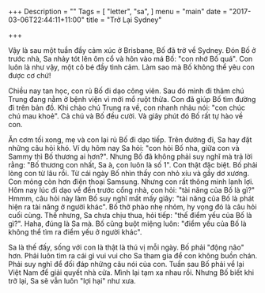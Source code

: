 +++
Description = ""
Tags = [
  "letter",
  "sa",
]
menu = "main"
date = "2017-03-06T22:44:11+11:00"
title = "Trở Lại Sydney"

+++

Vậy là sau một tuần đầy cảm xúc ở Brisbane, Bố đã trở về Sydney. Đón Bố ở trước nhà, Sa nhảy tót lên ôm cổ và hôn vào má Bố: "con nhớ Bố quá". Con luôn là như vậy, một cô bé đầy tình cảm. Làm sao mà Bố không thể yêu con được cơ chứ!

Chiều nay tan học, con rủ Bố đi dạo công viên. Sau đó mình đi thăm chú Trung đang nằm ở bệnh viện vì mới mổ ruột thừa. Con đã giúp Bố tìm đường đi trên bản đồ. Khi chào chú Trung ra về, con nhanh nhảu nói: "con chúc chú mau khoẻ". Cả chú và Bố đều cười. Và giây phút đó Bố rất tự hào về con.

Ăn cơm tối xong, mẹ và con lại rủ Bố đi dạo tiếp. Trên đường đi, Sa hay đặt những câu hỏi khó. Ví dụ hôm nay Sa hỏi: "con hỏi Bố nha, giữa con và Sammy thì Bố thương ai hơn?". Nhưng Bố đã không phải suy nghĩ mà trả lời rằng: "Bố thương con nhất, Sa à, con luôn là số 1". Con thật đặc biệt. Bố phải lòng con từ lâu rồi. Từ cái ngày Bố nhìn thấy con nhỏ xíu và gầy dơ xương. Con mỏng còn hơn điện thoại Samsung. Nhưng con rất thông minh lanh lợi. Hôm nay lúc đi dạo về đến trước cổng nhà, con hỏi: "tài năng của Bố là gì?" Hmmm, câu hỏi này làm Bố suy nghĩ mất mấy giây: "tài năng của Bố là phát hiện ra tài năng ở người khác". Bố thở phào nhẹ nhỏm, hy vọng đó là câu hỏi cuối cùng. Thế nhưng, Sa chưa chịu thua, hỏi tiếp: "thế điểm yếu của Bố là gì?". Haha, đúng là Sa mà. Bố cũng buột miệng luôn: "điểm yếu của Bố là không thể tìm ra điểm yếu ở người khác".


Sa là thế đấy, sống với con là thật là thú vị mỗi ngày. Bố phải "động não" hơn. Phải luôn tìm ra cái gì vui vui cho Sa tham gia để con không buồn chán. Phải suy nghĩ để đối đáp những câu nói của con. Tuần sau Bố phải về lại Việt Nam để giải quyết nhà cửa. Mình lại tạm xa nhau rồi. Nhưng Bố biết khi trở lại, Sa sẽ vẫn luôn "lợi hại" như xưa.

